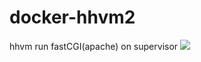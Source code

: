 # docker-hhvm2
hhvm run fastCGI(apache) on supervisor
[![](https://images.microbadger.com/badges/image/mirrored1976/docker-hhvm2.svg)](https://microbadger.com/images/mirrored1976/docker-hhvm2 "Get your own image badge on microbadger.com")
